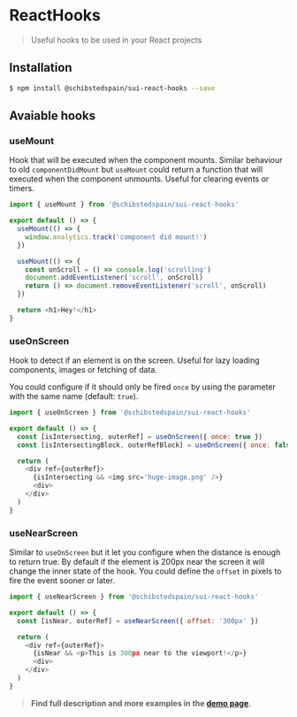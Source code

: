 # ReactHooks

> Useful hooks to be used in your React projects

## Installation

```sh
$ npm install @schibstedspain/sui-react-hooks --save
```

## Avaiable hooks

### useMount

Hook that will be executed when the component mounts. Similar behaviour to old `componentDidMount` but `useMount` could return a function that will executed when the component unmounts. Useful for clearing events or timers.

```js
import { useMount } from '@schibstedspain/sui-react-hooks'

export default () => {
  useMount(() => {
    window.analytics.track('component did mount!')
  })

  useMount(() => {
    const onScroll = () => console.log('scrolling')
    document.addEventListener('scroll', onScroll)
    return () => document.removeEventListener('scroll', onScroll)
  })

  return <h1>Hey!</h1>
}
```

### useOnScreen

Hook to detect if an element is on the screen. Useful for lazy loading components, images or fetching of data.

You could configure if it should only be fired `once` by using the parameter with the same name (default: `true`).

```js
import { useOnScreen } from '@schibstedspain/sui-react-hooks'

export default () => {
  const [isIntersecting, outerRef] = useOnScreen({ once: true })
  const [isIntersectingBlock, outerRefBlock] = useOnScreen({ once: false })

  return (
    <div ref={outerRef}>
      {isIntersecting && <img src='huge-image.png' />}
      <div>
    </div>
  )
}
```

### useNearScreen

Similar to `useOnScreen` but it let you configure when the distance is enough to return true. By default if the element is 200px near the screen it will change the inner state of the hook. You could define the `offset` in pixels to fire the event sooner or later.

```js
import { useNearScreen } from '@schibstedspain/sui-react-hooks'

export default () => {
  const [isNear, outerRef] = useNearScreen({ offset: '300px' })

  return (
    <div ref={outerRef}>
      {isNear && <p>This is 300px near to the viewport!</p>}
      <div>
    </div>
  )
}
```

> **Find full description and more examples in the [demo page](#).**